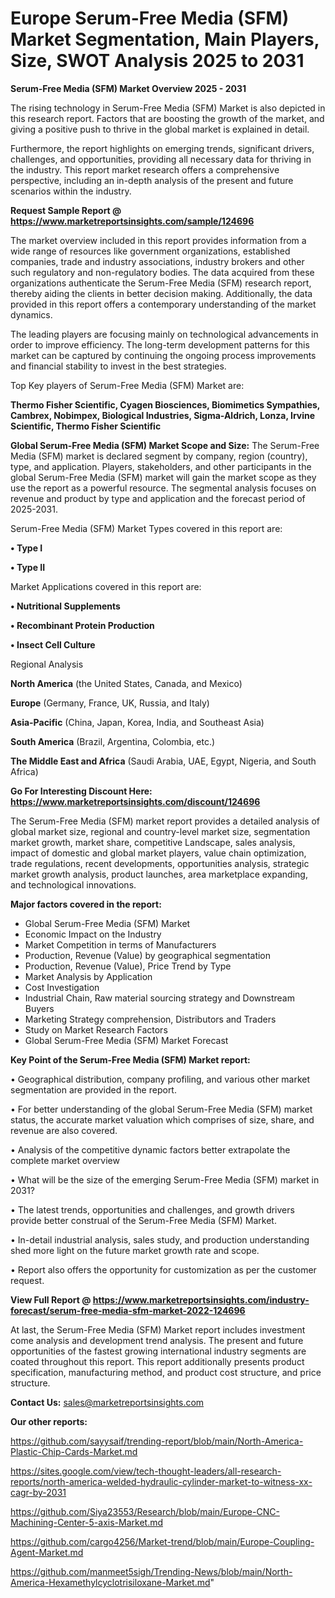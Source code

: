 # Europe Serum-Free Media (SFM) Market Segmentation, Main Players, Size, SWOT Analysis 2025 to 2031

<Strong> Serum-Free Media (SFM) Market Overview 2025 - 2031</strong>

The rising technology in Serum-Free Media (SFM) Market is also depicted in this research report. Factors that are boosting the growth of the market, and giving a positive push to thrive in the global market is explained in detail.

Furthermore, the report highlights on emerging trends, significant drivers, challenges, and opportunities, providing all necessary data for thriving in the industry. This report market research offers a comprehensive perspective, including an in-depth analysis of the present and future scenarios within the industry.

<strong>Request Sample Report @ <a href=https://www.marketreportsinsights.com/sample/124696>https://www.marketreportsinsights.com/sample/124696</a></strong>

The market overview included in this report provides information from a wide range of resources like government organizations, established companies, trade and industry associations, industry brokers and other such regulatory and non-regulatory bodies. The data acquired from these organizations authenticate the Serum-Free Media (SFM) research report, thereby aiding the clients in better decision making. Additionally, the data provided in this report offers a contemporary understanding of the market dynamics.

The leading players are focusing mainly on technological advancements in order to improve efficiency. The long-term development patterns for this market can be captured by continuing the ongoing process improvements and financial stability to invest in the best strategies.

Top Key players of Serum-Free Media (SFM) Market are:

<strong>Thermo Fisher Scientific, Cyagen Biosciences, Biomimetics Sympathies, Cambrex, Nobimpex, Biological Industries, Sigma-Aldrich, Lonza, Irvine Scientific, Thermo Fisher Scientific</strong>

<strong><b>Global Serum-Free Media (SFM) Market Scope and Size:</b></strong>
The Serum-Free Media (SFM) market is declared segment by company, region (country), type, and application. Players, stakeholders, and other participants in the global Serum-Free Media (SFM) market will gain the market scope as they use the report as a powerful resource. The segmental analysis focuses on revenue and product by type and application and the forecast period of 2025-2031.

Serum-Free Media (SFM) Market Types covered in this report are:

<strong>• Type I

• Type II</strong>

Market Applications covered in this report are:

<strong>• Nutritional Supplements

• Recombinant Protein Production

• Insect Cell Culture</strong> 

Regional Analysis

<strong>North America</strong> (the United States, Canada, and Mexico)

<strong>Europe</strong> (Germany, France, UK, Russia, and Italy)

<strong>Asia-Pacific</strong> (China, Japan, Korea, India, and Southeast Asia)

<strong>South America</strong> (Brazil, Argentina, Colombia, etc.)

<strong>The Middle East and Africa</strong> (Saudi Arabia, UAE, Egypt, Nigeria, and South Africa)

<strong>Go For Interesting Discount Here: <a href=https://www.marketreportsinsights.com/discount/124696>https://www.marketreportsinsights.com/discount/124696</a></strong>

The Serum-Free Media (SFM) market report provides a detailed analysis of global market size, regional and country-level market size, segmentation market growth, market share, competitive Landscape, sales analysis, impact of domestic and global market players, value chain optimization, trade regulations, recent developments, opportunities analysis, strategic market growth analysis, product launches, area marketplace expanding, and technological innovations.

<strong><b>Major factors covered in the report:</b></strong>
<ul>
  <li>Global Serum-Free Media (SFM) Market </li>
  <li>Economic Impact on the Industry</li>
  <li>Market Competition in terms of Manufacturers</li>
  <li>Production, Revenue (Value) by geographical segmentation</li>
  <li>Production, Revenue (Value), Price Trend by Type</li>
  <li>Market Analysis by Application</li>
  <li>Cost Investigation</li>
  <li>Industrial Chain, Raw material sourcing strategy and Downstream Buyers</li>
  <li>Marketing Strategy comprehension, Distributors and Traders</li>
  <li>Study on Market Research Factors</li>
  <li>Global Serum-Free Media (SFM) Market Forecast</li>
</ul>

<strong><b>Key Point of the Serum-Free Media (SFM) Market report:</b></strong>

• Geographical distribution, company profiling, and various other market segmentation are provided in the report.

• For better understanding of the global Serum-Free Media (SFM) market status, the accurate market valuation which comprises of size, share, and revenue are also covered.

• Analysis of the competitive dynamic factors better extrapolate the complete market overview

• What will be the size of the emerging Serum-Free Media (SFM) market in 2031?

• The latest trends, opportunities and challenges, and growth drivers provide better construal of the Serum-Free Media (SFM) Market.

• In-detail industrial analysis, sales study, and production understanding shed more light on the future market growth rate and scope.

• Report also offers the opportunity for customization as per the customer request.

<strong><b>View Full Report @ <a href=https://www.marketreportsinsights.com/industry-forecast/serum-free-media-sfm-market-2022-124696>https://www.marketreportsinsights.com/industry-forecast/serum-free-media-sfm-market-2022-124696</a></b></strong>


At last, the Serum-Free Media (SFM) Market report includes investment come analysis and development trend analysis. The present and future opportunities of the fastest growing international industry segments are coated throughout this report. This report additionally presents product specification, manufacturing method, and product cost structure, and price structure.

<strong>Contact Us:</strong>
sales@marketreportsinsights.com

<strong>Our other reports:</strong>

<a href=https://github.com/sayysaif/trending-report/blob/main/North-America-Plastic-Chip-Cards-Market.md>https://github.com/sayysaif/trending-report/blob/main/North-America-Plastic-Chip-Cards-Market.md</a>

<a href=https://sites.google.com/view/tech-thought-leaders/all-research-reports/north-america-welded-hydraulic-cylinder-market-to-witness-xx-cagr-by-2031>https://sites.google.com/view/tech-thought-leaders/all-research-reports/north-america-welded-hydraulic-cylinder-market-to-witness-xx-cagr-by-2031</a>

<a href=https://github.com/Siya23553/Research/blob/main/Europe-CNC-Machining-Center-5-axis-Market.md>https://github.com/Siya23553/Research/blob/main/Europe-CNC-Machining-Center-5-axis-Market.md</a>

<a href=https://github.com/cargo4256/Market-trend/blob/main/Europe-Coupling-Agent-Market.md>https://github.com/cargo4256/Market-trend/blob/main/Europe-Coupling-Agent-Market.md</a>

<a href=https://github.com/manmeet5sigh/Trending-News/blob/main/North-America-Hexamethylcyclotrisiloxane-Market.md>https://github.com/manmeet5sigh/Trending-News/blob/main/North-America-Hexamethylcyclotrisiloxane-Market.md</a>"
